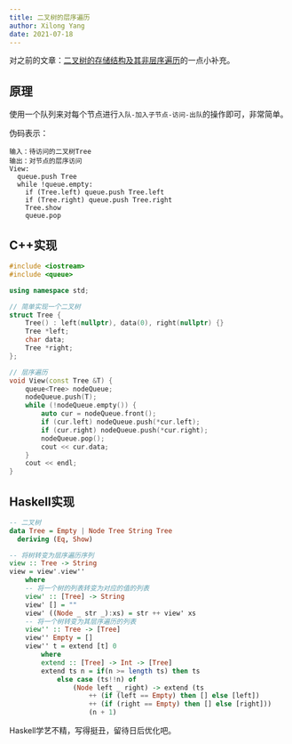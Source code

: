 ```yaml
---
title: 二叉树的层序遍历
author: Xilong Yang
date: 2021-07-18
---
```


对之前的文章：[二叉树的存储结构及其非层序遍历](/posts/004_Memory_Structure_of_Binary_Tree_and_Its_Non_Level_Order_Iteration.html)的一点小补充。

## 原理

使用一个队列来对每个节点进行`入队-加入子节点-访问-出队`的操作即可，非常简单。

伪码表示：

``` none
输入：待访问的二叉树Tree
输出：对节点的层序访问
View:
  queue.push Tree
  while !queue.empty:
    if (Tree.left) queue.push Tree.left
    if (Tree.right) queue.push Tree.right
    Tree.show
    queue.pop
```

## C++实现

```cpp
#include <iostream>
#include <queue>

using namespace std;

// 简单实现一个二叉树
struct Tree {
    Tree() : left(nullptr), data(0), right(nullptr) {}
    Tree *left;
    char data;
    Tree *right;
};

// 层序遍历
void View(const Tree &T) {
    queue<Tree> nodeQueue;
    nodeQueue.push(T);
    while (!nodeQueue.empty()) {
        auto cur = nodeQueue.front();
        if (cur.left) nodeQueue.push(*cur.left);
        if (cur.right) nodeQueue.push(*cur.right);
        nodeQueue.pop();
        cout << cur.data;
    }
    cout << endl;
}
```

## Haskell实现

```haskell
-- 二叉树
data Tree = Empty | Node Tree String Tree
  deriving (Eq, Show)

-- 将树转变为层序遍历序列
view :: Tree -> String
view = view'.view''
    where
    -- 将一个树的列表转变为对应的值的列表
    view' :: [Tree] -> String
    view' [] = ""
    view' ((Node _ str _):xs) = str ++ view' xs
    -- 将一个树转变为其层序遍历的列表
    view'' :: Tree -> [Tree]
    view'' Empty = []
    view'' t = extend [t] 0
        where
        extend :: [Tree] -> Int -> [Tree]
        extend ts n = if(n >= length ts) then ts
            else case (ts!!n) of
                (Node left _ right) -> extend (ts
                    ++ (if (left == Empty) then [] else [left])
                    ++ (if (right == Empty) then [] else [right]))
                    (n + 1)
```

Haskell学艺不精，写得挺丑，留待日后优化吧。
